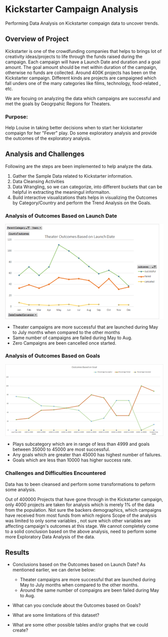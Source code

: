 # Kickstarter Campaign Analysis
 
 Performing Data Analysis on Kickstarter compaign data to uncover trends.
 
## Overview of Project
Kickstarter is one of the crowdfunding companies that helps to brings lot of creativity ideas/projects to life through the funds raised during the campaign.  Each campaign will have  a Launch Date and duration  and a goal amount. The goal amount should be met within duration of the campaign, otherwise no funds are collected. Around 400K projects has been on the Kickstarter campaign. Different kinds are projects are campaigned which fall unders one of the many categories like films, technology, food-related , etc.

We are focuing on analyzing the data which campaigns are successful and met the goals by Geogrpahic Regions for Theaters.


### Purpose: 
Help Louise in taking better decisions when to start her kickstarter compaign for her "Fever" play. Do some exploratory analysis and provide the outcomes of the exploratory analysis.

## Analysis and Challenges
Following are the steps are been implemented to help analyze the data.
1. Gather the Sample Data related to Kickstarter information.
1. Data Cleansing Activities
1. Data Wrangling, so we can categorize, into different buckets that can be helpful in extracting the meaningul informaiton.
1. Build interactive visualizations thats helps in visualizing the Outcomes by Category/Country and perform the Trend Analysis on the Goals.

### Analysis of Outcomes Based on Launch Date
![OutcomesBasedOnLaunchDate](/resources/Theater_Outcomes_vs_Launch.png)

* Theater campaigns are more successful that are launched during May to July months when compared to the other months
* Same number of campaigns are failed during May to Aug.
* Zero Campaigns are been cancelled once started.

### Analysis of Outcomes Based on Goals
![Outcomes_vs_Goals](/resources/Outcomes_vs_Goals.png)

*	Plays subcategory which are in range of less than 4999 and goals between 35000 to 45000  are most successful.
* Any goals which are greater than 45000 has highest number of failures.
* Goals which are less than 10000 has higher success rate.

### Challenges and Difficulties Encountered
Data has to been cleansed and perform some transformations to peform some analysis.


Out of 400000 Projects that have gone through in the Kickstarter campaign, only 4000 projects are taken for analysis which 
is merely 1% of the data from the population.
Not sure the backers demographics, which campaigns have received from most funds from which regions
Scope of the analysis was limited to only some variables , not sure which other variables are affecting campaign's outcomes at this stage.
We cannot completely come to a solid conclusion based on the above analysis, need to perform some more Exploratory Data Analysis of the data.
 
## Results

- Conclusions based on the Outcomes based on Launch Date?</b>
  As mentioned earlier, we can derive below: </b>
   * Theater campaigns are more successful that are launched during May to July months when compared to the other months.
   * Around the same number of compaigns are been failed during May to Aug.

- What can you conclude about the Outcomes based on Goals?

- What are some limitations of this dataset?

- What are some other possible tables and/or graphs that we could create?
